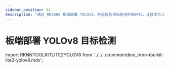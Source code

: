 ```yaml
---
sidebar_position: 11
description: "通过 RK3588 板端部署 YOLOv8，开启智能目标检测的新时代，让技术与人文关怀在精准识别中完美融合"
---
```


# 板端部署 YOLOv8 目标检测

import RKNNTOOLKITLITE2YOLOV8 from '../../../common/dev/\_rknn-toolkit-lite2-yolov8.mdx';

<RKNNTOOLKITLITE2YOLOV8 />
